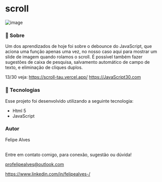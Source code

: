 # scroll
![image](https://user-images.githubusercontent.com/78622458/174667635-181c7533-5c0d-4716-9b36-174ffb9d0e26.png)

### 🔖 Sobre

Um dos aprendizados de hoje foi sobre o debounce do JavaScript, que aciona uma função apenas uma vez, no nosso caso aqui para mostrar um slide de imagem quando rolamos o scroll.
É possível também fazer sugestões de caixa de pesquisa, salvamento automático de campo de texto, e eliminação de cliques duplos.

13/30
veja: https://scroll-tau.vercel.app/
https://JavaScript30.com

### 🚀 Tecnologias
Esse projeto foi desenvolvido utilizando a seguinte tecnologia:

+ Html 5
+ JavaScript

### Autor
Felipe Alves <br/><br/>


Entre em contato comigo, para conexão, sugestão ou dúvida! <br/>

profelipealves@outlook.com <br/>

https://www.linkedin.com/in/felipealves-/
